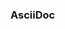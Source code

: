 ### AsciiDoc

<panel type="seamless" header="%%-----------------------------------------%%">
  <include src="./index.md#main" />
</panel>
